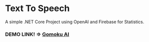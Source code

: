 # Text To Speech
A simple .NET Core Project using OpenAI and Firebase for Statistics.

### DEMO LINK! => [Gomoku AI](https://insooeric.github.io/#/playground#text-to-speech)
